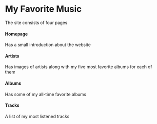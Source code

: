 # My Favorite Music

The site consists of four pages

#### Homepage

Has a small introduction about the website

#### Artists

Has images of artists along with my five most favorite albums for each of them

#### Albums

Has some of my all-time favorite albums

#### Tracks

A list of my most listened tracks
